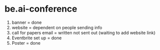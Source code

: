 # be.ai-conference
1. banner = done
2. website = dependent on people sending info
3. call for papers email = written not sent out (waiting to add website link)
4. Eventbrite set up = done
5. Poster = done
